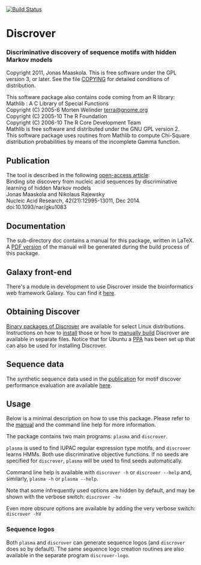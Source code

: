 [![Build Status](https://travis-ci.org/maaskola/discrover.svg?branch=master)](https://travis-ci.org/maaskola/discrover)

# Discrover
### Discriminative discovery of sequence motifs with hidden Markov models

Copyright 2011, Jonas Maaskola.
This is free software under the GPL version 3, or later.
See the file [COPYING](COPYING) for detailed conditions of distribution.




This software package also contains code coming from an R library:<br>
Mathlib : A C Library of Special Functions<br>
Copyright (C) 2005-6 Morten Welinder <terra@gnome.org><br>
Copyright (C) 2005-10 The R Foundation<br>
Copyright (C) 2006-10 The R Core Development Team<br>
Mathlib is free software and distributed under the GNU GPL version 2.<br>
This software package uses routines from Mathlib to compute Chi-Square distribution probabilities by means of the incomplete Gamma function.


## Publication

The tool is described in the following [open-access article](nar.oxfordjournals.org/content/42/21/12995.full):<br/>
Binding site discovery from nucleic acid sequences by discriminative learning of hidden Markov models<br/>
Jonas Maaskola and Nikolaus Rajewsky<br/>
Nucleic Acid Research, 42(21):12995-13011, Dec 2014. doi:10.1093/nar/gku1083


## Documentation

The sub-directory doc contains a manual for this package, written in LaTeX.
A [PDF version](doc/discrover-manual.pdf) of the manual will be generated during the build process of this package.


## Galaxy front-end

There's a module in development to use Discrover inside the bioinformatics web framework Galaxy.
You can find it [here](https://github.com/maaskola/discrover-galaxy).


## Obtaining Discover

[Binary packages of Discrover](https://github.com/maaskola/discrover/releases) are available for select Linux distributions.
Instructions on how to [install](INSTALL.md) those or how to [manually build](BUILDING.md) Discrover are available in separate files.
Notice that for Ubuntu a [PPA](https://launchpad.net/~maaskola/+archive/ubuntu/discrover) has been set up that can also be used for installing Discrover.


## Sequence data

The synthetic sequence data used in the [publication](http://nar.oxfordjournals.org/content/42/21/12995) for motif discover performance evaluation are available [here](http://dorina.mdc-berlin.de/public/rajewsky/discrover/).

## Usage

Below is a minimal description on how to use this package.
Please refer to the [manual](doc/discrover-manual.pdf) and the command line help for more information.

The package contains two main programs: ```plasma``` and ```discrover```.

```plasma``` is used to find IUPAC regular expression type motifs, and ```discrover``` learns HMMs.
Both use discriminative objective functions.
If no seeds are specified for ```discrover```, ```plasma``` will be used to find seeds automatically.

Command line help is available with ```discrover -h``` or ```discrover --help``` and, similarly, ```plasma -h``` or ```plasma --help```.

Note that some infrequently used options are hidden by default, and may be shown with the verbose switch: ```discrover -hv```

Even more obscure options are available by adding the very verbose switch: ```discrover -hV```

### Sequence logos
Both ```plasma``` and ```discrover``` can generate sequence logos (and ```discrover``` does so by default).
The same sequence logo creation routines are also available in the separate program ```discrover-logo```.
